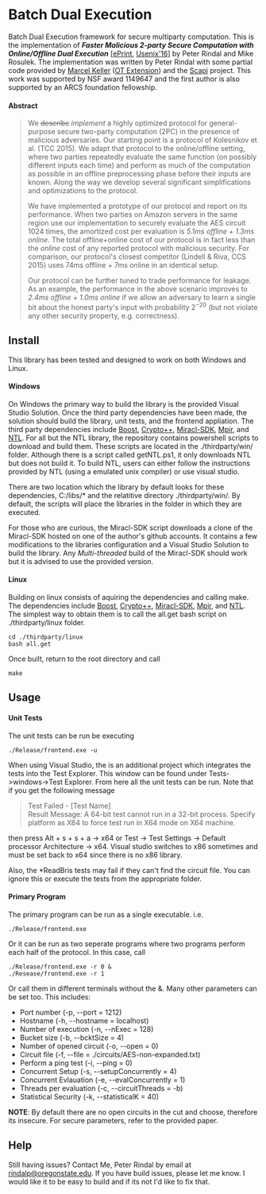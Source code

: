 # Batch Dual Execution
Batch Dual Execution framework for secure multiparty computation. This is the implementation of **_Faster Malicious 2-party Secure Computation with Online/Offline Dual Execution_** \[[ePrint](https://eprint.iacr.org/2016/633), [Usenix'16](https://www.usenix.org/conference/usenixsecurity16/technical-sessions/presentation/rindal)\] by Peter Rindal and Mike Rosulek. The implementation was written by Peter Rindal with some partial code provided by [Marcel Keller](http://www.bristol.ac.uk/engineering/people/marcel-k-keller/index.html) ([OT Extension](http://github.com/bristolcrypto/apricot)) and the [Scapi](https://github.com/cryptobiu/scapi) project. This work was supported by NSF award 1149647 and the first author is also supported by an ARCS foundation fellowship.

#### Abstract

>We ~~describe~~ *implement* a highly optimized protocol for general-purpose secure two-party computation (2PC) in the presence of malicious adversaries. Our starting point is a protocol of Kolesnikov et al. (TCC 2015). We adapt that protocol to the online/offline setting, where two parties repeatedly evaluate the same function (on possibly different inputs each time) and perform as much of the computation as possible in an offline preprocessing phase before their inputs are known. Along the way we develop several significant simplifications and optimizations to the protocol.
>
>We have implemented a prototype of our protocol and report on its performance. When two parties on Amazon servers in the same region use our implementation to securely evaluate the AES circuit 1024 times, the amortized cost per evaluation is *5.1ms offline + 1.3ms online*. The total offline+online cost of our protocol is in fact less than the *online* cost of any reported protocol with malicious security. For comparison, our protocol's closest competitor (Lindell \& Riva, CCS 2015) uses 74ms offline + 7ms online in an identical setup.
>
>Our protocol can be further tuned to trade performance for leakage. As an example, the performance in the above scenario improves to *2.4ms offline + 1.0ms online* if we allow an adversary to learn a single bit about the honest party's input with probability $2^{-20}$ (but not violate any other security property, e.g. correctness).


## Install

This library has been tested and designed to work on both Windows and Linux. 

#### Windows

On Windows the primary way to build the library is the provided Visual Studio Solution. Once the third party dependencies have been made, the solution should build the library, unit tests, and the frontend appliation. The third party dependencies include [Boost](http://www.boost.org/), [Crypto++](https://www.cryptopp.com/), [Miracl-SDK](http://www.miracl.com/miracl-sdk), [Mpir](http://mpir.org/), and [NTL](http://www.shoup.net/ntl/). For all but the NTL library, the repository contains powershell scripts to download and build them. These scripts are located in the ./thirdparty/win/ folder. Although there is a script called getNTL.ps1, it only downloads NTL but does not build it. To build NTL, users can either follow the instructions provided by NTL (using a emulated unix compiler) or use visual studio. 

There are two location which the library by default looks for these dependencies, C:/libs/* and the relatitive directory ./thirdparty/win/. By default, the scripts will place the libraries in the folder in which they are executed. 

For those who are curious, the Miracl-SDK script downloads a clone of the Miracl-SDK hosted on one of the author's github accounts. It contains a few modifications to the libraries configuration and a Visual Studio Solution to build the library. Any *Multi-threaded* build of the Miracl-SDK should work but it is advised to use the provided version.

#### Linux

Building on linux consists of aquiring the dependencies and calling make. The dependencies include [Boost](http://www.boost.org/), [Crypto++](https://www.cryptopp.com/), [Miracl-SDK](http://www.miracl.com/miracl-sdk), [Mpir](http://mpir.org/), and [NTL](http://www.shoup.net/ntl/). The simplest way to obtain them is to call the all.get bash script on ./thirdparty/linux folder.

`cd ./thirdparty/linux`<br>
`bash all.get`

Once built, return to the root directory and call 

`make`

## Usage

#### Unit Tests

The unit tests can be run be executing

`./Release/frontend.exe -u`

When using Visual Studio, the is an additional project which integrates the tests into the Test Explorer. This window can be found under Tests->windows->Test Explorer. From here all the unit tests can be run. Note that if you get the following message

> Test Failed - [Test Name]<br>
>Result Message:	A 64-bit test cannot run in a 32-bit process. Specify platform as X64 to force test run in X64 mode on X64 machine.

then press Alt + s + s + a  -> x64    or Test -> Test Settings -> Default processor Architecture -> x64. Visual studio switches to x86 sometimes and must be set back to x64 since there is no x86 library. 

Also, the *ReadBris tests may fail if they can't find the circuit file. You can ignore this or execute the tests from the appropriate folder.

#### Primary Program

The primary program can be run as a single executable. i.e.

`./Release/frontend.exe`

Or it can be run as two seperate programs where two programs perform each half of the protocol. In this case, call

`./Release/frontend.exe -r 0 &`<br>
`./Resease/frontend.exe -r 1`

Or call them in different terminals without the &. Many other parameters can be set too. This includes:
* Port number (-p, --port = 1212)
* Hostname (-h, --hostname = localhost)
* Number of execution (-n, --nExec = 128)
* Bucket size (-b, --bcktSize = 4)
* Number of opened circuit (-o, --open = 0)
* Circuit file (-f, --file = ./circuits/AES-non-expanded.txt)
* Perform a ping test (-i, --ping = 0)
* Concurrent Setup (-s, --setupConcurrently = 4)
* Concurrent Evlauation (-e, --evalConcurrently = 1)
* Threads per evaluation (-c, --circuitThreads = -b)
* Statistical Security (-k, --statisticalK = 40)

**NOTE**: By default there are no open circuits in the cut and choose, therefore its insecure. For secure parameters, refer to the provided paper.


## Help

Still having issues? Contact Me, Peter Rindal by email at rindalp@oregonstate.edu. If you have build issues, please let me know. I would like it to be easy to build and if its not I'd like to fix that.
